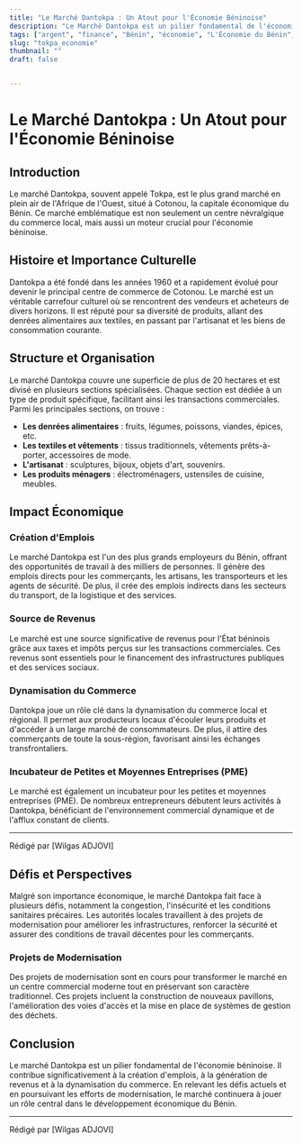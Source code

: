 ```yaml
---
title: "Le Marché Dantokpa : Un Atout pour l'Économie Béninoise"
description: "Le Marché Dantokpa est un pilier fondamental de l'économie béninoise. Il contribue significativement à la création d'emplois, à la génération de revenus "
tags: ["argent", "finance", "Bénin", "économie", "L'Économie du Bénin", "marché", "tokpa", "dantokpa", "le plus grand marché du bénin", "commerce"]
slug: "tokpa_economie"
thumbnail: ""
draft: false 


---
```




# Le Marché Dantokpa : Un Atout pour l'Économie Béninoise

## Introduction

Le marché Dantokpa, souvent appelé Tokpa, est le plus grand marché en plein air de l'Afrique de l'Ouest, situé à Cotonou, la capitale économique du Bénin. Ce marché emblématique est non seulement un centre névralgique du commerce local, mais aussi un moteur crucial pour l'économie béninoise.

## Histoire et Importance Culturelle

Dantokpa a été fondé dans les années 1960 et a rapidement évolué pour devenir le principal centre de commerce de Cotonou. Le marché est un véritable carrefour culturel où se rencontrent des vendeurs et acheteurs de divers horizons. Il est réputé pour sa diversité de produits, allant des denrées alimentaires aux textiles, en passant par l'artisanat et les biens de consommation courante.

## Structure et Organisation

Le marché Dantokpa couvre une superficie de plus de 20 hectares et est divisé en plusieurs sections spécialisées. Chaque section est dédiée à un type de produit spécifique, facilitant ainsi les transactions commerciales. Parmi les principales sections, on trouve :

- **Les denrées alimentaires** : fruits, légumes, poissons, viandes, épices, etc.
- **Les textiles et vêtements** : tissus traditionnels, vêtements prêts-à-porter, accessoires de mode.
- **L'artisanat** : sculptures, bijoux, objets d'art, souvenirs.
- **Les produits ménagers** : électroménagers, ustensiles de cuisine, meubles.

## Impact Économique

### Création d'Emplois

Le marché Dantokpa est l'un des plus grands employeurs du Bénin, offrant des opportunités de travail à des milliers de personnes. Il génère des emplois directs pour les commerçants, les artisans, les transporteurs et les agents de sécurité. De plus, il crée des emplois indirects dans les secteurs du transport, de la logistique et des services.

### Source de Revenus

Le marché est une source significative de revenus pour l'État béninois grâce aux taxes et impôts perçus sur les transactions commerciales. Ces revenus sont essentiels pour le financement des infrastructures publiques et des services sociaux.

### Dynamisation du Commerce

Dantokpa joue un rôle clé dans la dynamisation du commerce local et régional. Il permet aux producteurs locaux d'écouler leurs produits et d'accéder à un large marché de consommateurs. De plus, il attire des commerçants de toute la sous-région, favorisant ainsi les échanges transfrontaliers.

### Incubateur de Petites et Moyennes Entreprises (PME)

Le marché est également un incubateur pour les petites et moyennes entreprises (PME). De nombreux entrepreneurs débutent leurs activités à Dantokpa, bénéficiant de l'environnement commercial dynamique et de l'afflux constant de clients.


---
Rédigé par [Wilgas ADJOVI]
## Défis et Perspectives

Malgré son importance économique, le marché Dantokpa fait face à plusieurs défis, notamment la congestion, l'insécurité et les conditions sanitaires précaires. Les autorités locales travaillent à des projets de modernisation pour améliorer les infrastructures, renforcer la sécurité et assurer des conditions de travail décentes pour les commerçants.

### Projets de Modernisation

Des projets de modernisation sont en cours pour transformer le marché en un centre commercial moderne tout en préservant son caractère traditionnel. Ces projets incluent la construction de nouveaux pavillons, l'amélioration des voies d'accès et la mise en place de systèmes de gestion des déchets.

## Conclusion

Le marché Dantokpa est un pilier fondamental de l'économie béninoise. Il contribue significativement à la création d'emplois, à la génération de revenus et à la dynamisation du commerce. En relevant les défis actuels et en poursuivant les efforts de modernisation, le marché continuera à jouer un rôle central dans le développement économique du Bénin.

---
Rédigé par [Wilgas ADJOVI]

